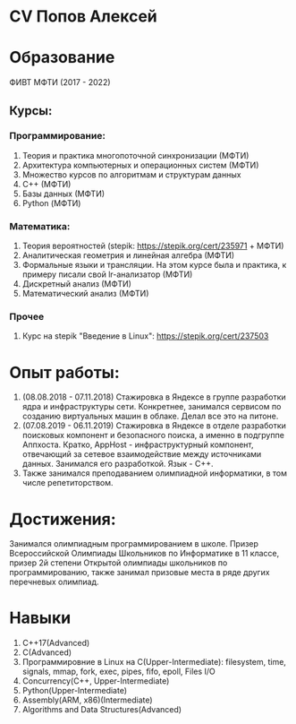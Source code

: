 # CV Попов Алексей

# Образование
ФИВТ МФТИ (2017 - 2022)
## Курсы:
### Программирование:
1) Теория и практика многопоточной синхронизации (МФТИ)
2) Архитектура компьютерных и операционных систем (МФТИ)
3) Множество курсов по алгоритмам и структурам данных
4) С++ (МФТИ)
5) Базы данных (МФТИ)
6) Python (МФТИ)
### Математика:
1) Теория вероятностей (stepik: https://stepik.org/cert/235971 + МФТИ)
2) Аналитическая геометрия и линейная алгебра (МФТИ)
3) Формальные языки и трансляции. На этом курсе была и практика, к примеру писали свой lr-анализатор (МФТИ)
4) Дискретный анализ (МФТИ)
5) Математический анализ (МФТИ)
### Прочее
1) Курс на stepik "Введение в Linux": https://stepik.org/cert/237503 

# Опыт работы:
1) (08.08.2018 - 07.11.2018) Стажировка в Яндексе в группе разработки ядра и инфраструктуры сети. Конкретнее, занимался сервисом по созданию виртуальных машин в облаке. Делал все это на питоне.
2) (07.08.2019 - 06.11.2019) Стажировка в Яндексе в отделе разработки поисковых компонент и безопасного поиска, а именно в подгруппе Аппхоста. Кратко, AppHost - инфраструктурный компонент, отвечающий за сетевое взаимодействие между источниками данных. Занимался его разработкой. Язык - С++.   
3) Также занимался преподаванием олимпиадной информатики, в том числе репетиторством. 


# Достижения:
Занимался олимпиадным программированием в школе. Призер Всероссийской Олимпиады Школьников по Информатике в 11 классе, призер 2й степени Открытой олимпиады школьников по программированию, также занимал призовые места в ряде других перечневых олимпиад.

# Навыки
1) C++17(Advanced)
2) C(Advanced)
3) Программировние в Linux на C(Upper-Intermediate): filesystem, time, signals, mmap, fork, exec, pipes, fifo, epoll, Files I/O
4) Concurrency(C++, Upper-Intermediate)
5) Python(Upper-Intermediate)
6) Assembly(ARM, x86)(Intermediate)
7) Algorithms and Data Structures(Advanced)
